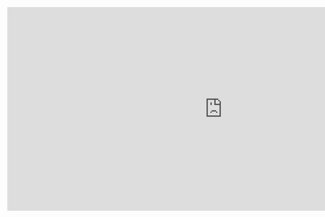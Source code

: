 <iframe width="990" height="470" src="https://www.youtube.com/embed/e2UlWm1w2yY" frameborder="0" allowfullscreen></iframe>